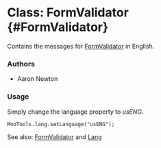Class: FormValidator {#FormValidator}
=====================================

Contains the messages for [FormValidator][] in English.

### Authors

* Aaron Newton

### Usage

Simply change the language property to *usENG*.

	MooTools.lang.setLanguage("usENG");

See also: [FormValidator][] and [Lang][]

[FormValidator]: /docs/more/Forms/FormValidator#FormValidator
[Lang]: /docs/more/Core/Lang